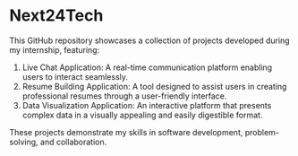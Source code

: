# Next24Tech
This GitHub repository showcases a collection of projects developed during my internship, featuring:

1. Live Chat Application: A real-time communication platform enabling users to interact seamlessly.
2. Resume Building Application: A tool designed to assist users in creating professional resumes through a user-friendly interface.
3. Data Visualization Application: An interactive platform that presents complex data in a visually appealing and easily digestible format.

These projects demonstrate my skills in software development, problem-solving, and collaboration.
